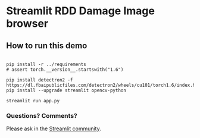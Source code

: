 # Streamlit RDD Damage Image browser

## How to run this demo
```

pip install -r ../requirements
# assert torch.__version__.startswith("1.6")

pip install detectron2 -f https://dl.fbaipublicfiles.com/detectron2/wheels/cu101/torch1.6/index.html
pip install --upgrade streamlit opencv-python

streamlit run app.py
```

### Questions? Comments?

Please ask in the [Streamlit community](https://discuss.streamlit.io).


